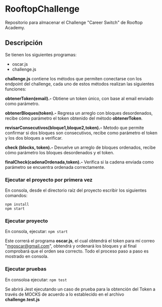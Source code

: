 # RooftopChallenge
Repositorio para almacenar el Challenge "Career Switch" de Rooftop Academy.

## Descripción
Se tienen los siguientes programas:
* oscar.js
* challenge.js

**challenge.js** contiene los métodos que permiten conectarse con los endpoint del challenge, cada uno de estos métodos realizan las siguientes funciones:

**obtenerToken(email).-** Obtiene un token único, con base al email enviado como parámetro.

**obtenerBloques(token).-** Regresa un arreglo con bloques desordenados, recibe cómo parámetro el token obtenido del método **obtenerToken**.

**revisarConsecutivos(bloque1,bloque2,token).-** Metodo que permite confirmar si dos bloques son consecutivos, recibe como parámetro el token y los dos bloques a verificar.

**check (blocks, token).-** Devuelve un arreglo de bloques ordenados, recibe cómo parámetro los bloques desordenados y el token.

**finalCheck(cadenaOrdenada,token).-** Verifica si la cadena enviada como parámetro se encuentra ordenada correctamente.

### Ejecutar el proyecto por primera vez
En consola, desde el directorio raíz del proyecto escribir los siguientes comandos:
```
npm install
npm start
```
### Ejecutar proyecto
En consola, ejecutar:
```npm start```

Este correrá el programa **oscar.js**, el cual obtendrá el token para mí correo "mgoscar@gmail.com", obtendrá y ordenará los bloques y al final comprobará que el orden sea correcto. Todo el proceso paso a paso es mostrado en consola.

### Ejecutar pruebas 
En consoloa ejecutar:
```npm test```

Se abrirá Jest ejecutando un caso de prueba para la obtención del Token a través de MOCKS de acuerdo a lo establecido en el archivo **challenge.test.js**